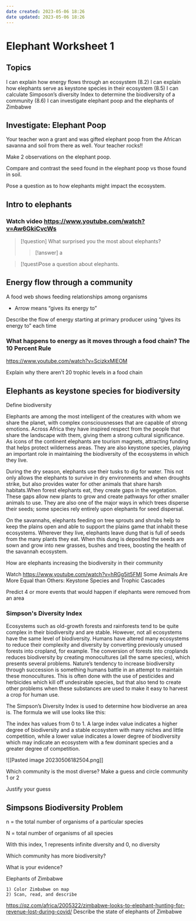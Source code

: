 ```yaml
---
date created: 2023-05-06 18:26
date updated: 2023-05-06 18:26
---
```


# Elephant Worksheet 1

## Topics

I can explain how energy flows through an ecosystem (8.2)
I can explain how elephants serve as keystone species in their ecosystem (8.5)
I can calculate Simposon’s diversity Index to determine the biodiversity of a community (8.6)
I can investigate elephant poop and the elephants of Zimbabwe

## Investigate: Elephant Poop

Your teacher won a grant and was gifted elephant poop from the African savanna and soil from there as well. Your teacher rocks!!

Make 2 observations on the elephant poop.

Compare and contrast the seed found in the elephant poop vs those found in soil.

Pose a question as to how elephants might impact the ecosystem.

## Intro to elephants

### Watch video <https://www.youtube.com/watch?v=Aw6GkiCvcWs>

> [!question]
> What surprised you the most about elephants?
>> [!answer]
>> a

> [!questiPose a question about elephants.

## Energy flow through a community

A food web shows feeding relationships among organisms

- Arrow means “gives its energy to”

Describe the flow of energy starting at primary producer using “gives its energy to” each time

### What happens to energy as it moves through a food chain? The 10 Percent Rule

<https://www.youtube.com/watch?v=ScizkxMlEOM>

Explain why there aren’t 20 trophic levels in a food chain

## Elephants as keystone species for biodiversity

Define biodiversity

Elephants are among the most intelligent of the creatures with whom we share the planet, with complex consciousnesses that are capable of strong emotions. Across Africa they have inspired respect from the people that share the landscape with them, giving them a strong cultural significance. As icons of the continent elephants are tourism magnets, attracting funding that helps protect wilderness areas. They are also keystone species, playing an important role in maintaining the biodiversity of the ecosystems in which they live.

During the dry season, elephants use their tusks to dig for water. This not only allows the elephants to survive in dry environments and when droughts strike, but also provides water for other animals that share harsh habitats.When forest elephants eat, they create gaps in the vegetation. These gaps allow new plants to grow and create pathways for other smaller animals to use. They are also one of the major ways in which trees disperse their seeds; some species rely entirely upon elephants for seed dispersal.

On the savannahs, elephants feeding on tree sprouts and shrubs help to keep the plains open and able to support the plains game that inhabit these ecosystems. Wherever they live, elephants leave dung that is full of seeds from the many plants they eat. When this dung is deposited the seeds are sown and grow into new grasses, bushes and trees, boosting the health of the savannah ecosystem.

How are elephants increasing the biodiversity in their community

Watch <https://www.youtube.com/watch?v=hRGg5it5FMI>
Some Animals Are More Equal than Others: Keystone Species and Trophic Cascades

Predict 4 or more events that would happen if elephants were removed from an area

### Simpson's Diversity Index

Ecosystems such as old-growth forests and rainforests tend to be quite complex in their biodiversity and are stable.  However, not all ecosystems have the same level of biodiversity.  Humans have altered many ecosystems to reduce their complexity and diversity by converting previously unused forests into cropland, for example.  The conversion of forests into croplands reduces biodiversity by creating monocultures (all the same species), which presents several problems.  Nature’s tendency to increase biodiversity through succession is something humans battle in an attempt to maintain these monocultures.  This is often done with the use of pesticides and herbicides which kill off undesirable species, but that also tend to create other problems when these substances are used to make it easy to harvest a crop for human use.

The Simpson’s Diversity Index is used to determine how biodiverse an area is.  The formula we will use looks like this:

The index has values from 0 to 1.  A large index value indicates a higher degree of biodiversity and a stable ecosystem with many niches and little competition, while a lower value indicates a lower degree of biodiversity which may indicate an ecosystem with a few dominant species and a greater degree of competition.

![[Pasted image 20230506182504.png]]

Which community is the most diverse? Make a guess and circle community 1 or 2

Justify your guess

## Simpsons Biodiversity Problem

n = the total number of organisms of a particular species

N = total number of organisms of all species

With this index, 1 represents infinite diversity and 0, no diversity

Which community has more biodiversity?

What is your evidence?

Elephants of Zimbabwe

```
1) Color Zimbabwe on map
2) Scan, read, and describe
```

<https://qz.com/africa/2005322/zimbabwe-looks-to-elephant-hunting-for-revenue-lost-during-covid/>
Describe the state of elephants of Zimbabwe
